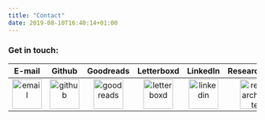 ```yaml
---
title: "Contact"
date: 2019-08-10T16:40:14+01:00
---
```

### Get in touch:

| E-mail | Github | Goodreads | Letterboxd | LinkedIn | ResearchGate | Twitter |
| :---: | :---: | :---: | :---: | :---: | :---: | :---: |
| <a href="mailto:petejones398@gmail.com"><img src="/img/email.svg" alt="email" height="60" width="60" /></a> | <a href="https://github.com/398" rel=me target="_blank"><img src="/img/github.svg" alt="github" height="60" width="60" /></a> | <a href="https://www.goodreads.com/user/show/38789704-pj" rel=me target="_blank"><img src="/img/goodreads.svg" alt="goodreads" width="60" height="60" /></a> | <a href="https://letterboxd.com/pj398" rel=me target="_blank"><img src="/img/letterboxd.svg" alt="letterboxd" height="60" width="60" /></a> | <a href="https://www.linkedin.com/in/pete-jones-13b955105" rel=me target="_blank"><img src="/img/linkedin.svg" alt="linkedin" height="60" width="60" /></a> | <a href="https://researchgate.net/profile/Pete_Jones6" rel=me target="_blank"><img src="/img/researchgate.svg" alt="researchgate" height="60" width="60" /></a> | <a href="https://twitter.com/pj_mcr" rel=me target="_blank"><img src="/img/twitter.svg" alt="twitter" height="60" width="60" /></a> |







